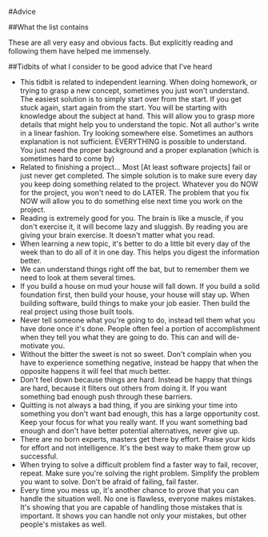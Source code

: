 #Advice

##What the list contains

These are all very easy and obvious facts. But explicitly reading and following them have helped me immensely.

##Tidbits of what I consider to be good advice that I've heard

- This tidbit is related to independent learning. When doing homework, or trying to grasp a new concept, sometimes you just won't understand. The easiest solution is to simply start over from the start. If you get stuck again, start again from the start. You will be starting with knowledge about the subject at hand. This will allow you to grasp more details that might help you to understand the topic. Not all author's write in a linear fashion. Try looking somewhere else. Sometimes an authors explanation is not sufficient. EVERYTHING is possible to understand. You just need the proper background and a proper explanation (which is sometimes hard to come by)
- Related to finishing a project... Most [At least software projects] fail or just never get completed. The simple solution is to make sure every day you keep doing something related to the project. Whatever you do NOW for the project, you won't need to do LATER. The problem that you fix NOW will allow you to do something else next time you work on the project.
- Reading is extremely good for you. The brain is like a muscle, if you don't exercise it, it will become lazy and sluggish. By reading you are giving your brain exercise. It doesn't matter what you read.
- When learning a new topic, it's better to do a little bit every day of the week than to do all of it in one day. This helps you digest the information better.
- We can understand things right off the bat, but to remember them we need to look at them several times.
- If you build a house on mud your house will fall down. If you build a solid foundation first, then build your house, your house will stay up. When building software, build things to make your job easier. Then build the real project using those built tools.
- Never tell someone what you're going to do, instead tell them what you have done once it's done. People often feel a portion of accomplishment when they tell you what they are going to do. This can and will de-motivate you.
- Without the bitter the sweet is not so sweet. Don't complain when you have to experience something negative, instead be happy that when the opposite happens it will feel that much better.
- Don't feel down because things are hard. Instead be happy that things are hard, because it filters out others from doing it. If you want something bad enough push through these barriers.
- Quitting is not always a bad thing, if you are sinking your time into something you don't want bad enough, this has a large opportunity cost. Keep your focus for what you really want. If you want something bad enough and don't have better potential alternatives, never give up.
- There are no born experts, masters get there by effort. Praise your kids for effort and not intelligence. It's the best way to make them grow up successful.
- When trying to solve a difficult problem find a faster way to fail, recover, repeat. Make sure you're solving the right problem. Simplify the problem you want to solve. Don't be afraid of failing, fail faster.
- Every time you mess up, it's another chance to prove that you can handle the situation well. No one is flawless, everyone makes mistakes. It's showing that you are capable of handling those mistakes that is important. It shows you can handle not only your mistakes, but other people's mistakes as well.
